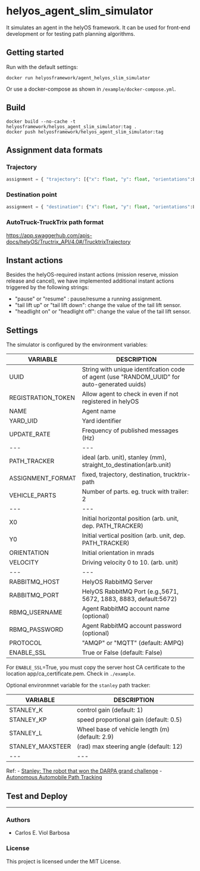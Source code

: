 # helyos_agent_slim_simulator

It simulates an agent in the helyOS framework. It can be used for front-end development or for testing path planning algorithms.

## Getting started

Run with the default settings:
```
docker run helyosframework/agent_helyos_slim_simulator
```

Or use a docker-compose as shown in `/example/docker-compose.yml`.


## Build

```
docker build --no-cache -t helyosframework/helyos_agent_slim_simulator:tag .
docker push helyosframework/helyos_agent_slim_simulator:tag
```

## Assignment data formats
### Trajectory

```python
assignment = { "trajectory": [{"x": float, "y": float, "orientations":List[float], time:float}, ...] }

```
### Destination point
``` python
assignment = { "destination": {"x": float, "y": float, "orientations":List[float]}  }
```

### AutoTruck-TruckTrix path format

https://app.swaggerhub.com/apis-docs/helyOS/Tructrix_API/4.0#/TrucktrixTrajectory


## Instant actions
Besides the helyOS-required instant actions (mission reserve, mission release and cancel),
we have implemented additional instant actions triggered by the following strings:

* "pause" or "resume" : pause/resume a running assignment.
* "tail lift up" or "tail lift down": change the value of the tail lift sensor.
* "headlight on" or "headlight off": change the value of the tail lift sensor.

## Settings

The simulator is configured by the environment variables:

| VARIABLE | DESCRIPTION |
| --- | --- |
| UUID | String with unique identifcation code of agent (use "RANDOM_UUID" for auto-generated uuids) |
| REGISTRATION_TOKEN | Allow agent to check in even if not registered in helyOS |
| NAME | Agent name |
| YARD_UID | Yard identifier |
| UPDATE_RATE | Frequency of published messages (Hz) |
| --- | --- |
| PATH_TRACKER |  ideal (arb. unit), stanley (mm), straight_to_destination(arb.unit)|
| ASSIGNMENT_FORMAT | fixed, trajectory, destination, trucktrix-path |
| VEHICLE_PARTS | Number of parts. eg. truck with trailer: 2 |
| --- | --- |
| X0 | Initial horizontal position (arb. unit, dep. PATH_TRACKER)|
| Y0 | Initial vertical position (arb. unit, dep. PATH_TRACKER)|
| ORIENTATION | Initial orientation in mrads |
| VELOCITY | Driving velocity 0 to 10. (arb. unit) |
| --- | --- |
| RABBITMQ_HOST | HelyOS RabbitMQ Server  |
| RABBITMQ_PORT | HelyOS RabbitMQ Port (e.g.,5671, 5672, 1883, 8883, default:5672)  |
| RBMQ_USERNAME | Agent RabbitMQ account name (optional) |
| RBMQ_PASSWORD | Agent RabbitMQ account password (optional)  |
| PROTOCOL | "AMQP" or "MQTT" (default: AMPQ)  |
| ENABLE_SSL | True or False (default: False)  |


For `ENABLE_SSL`=True, you must copy the server host CA certificate to the location app/ca_certificate.pem. Check in `./example`.

Optional environmnet variable for the `stanley` path tracker:

| VARIABLE | DESCRIPTION |
| --- | --- |
| STANLEY_K | control gain (default: 1) |
| STANLEY_KP | speed proportional gain (default: 0.5)|
| STANLEY_L |  Wheel base of vehicle length (m) (default: 2.9) |
| STANLEY_MAXSTEER | (rad) max steering angle (default: 12)|
| --- | --- |

Ref:
    - [Stanley: The robot that won the DARPA grand challenge](http://isl.ecst.csuchico.edu/DOCS/darpa2005/DARPA%202005%20Stanley.pdf)
    - [Autonomous Automobile Path Tracking](https://www.ri.cmu.edu/pub_files/2009/2/Automatic_Steering_Methods_for_Autonomous_Automobile_Path_Tracking.pdf)


## Test and Deploy

***

### Authors

*   Carlos E. Viol Barbosa



### License

This project is licensed under the MIT License.